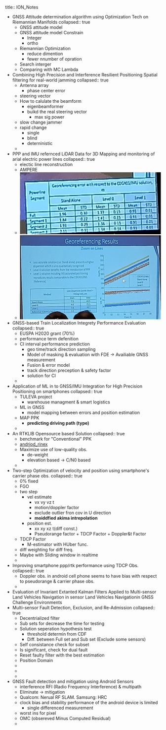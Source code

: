 title:: ION_Notes

- GNSS Attitude determination algorithm using Optimization Tech on Riemannian Manifolds
  collapsed:: true
	- GNSS attitude model
	- GNSS attitude model Constrain
		- Integer
		- ortho
	- Riemannian Optimization
		- reduce dimention
		- fewer nnumber of opration
	- Search interger
	- Comparing with MC Lambda
- Combining High Precision and Interference Resilient Positioning Spatial filtering for real-world jamming
  collapsed:: true
	- Antenna array
		- phase center error
	- steering vector
	- How to calulate the beamform
		- eigenbeamformer
		- buikd the real steering vector
			- max sig power
	- slow change jammer
	- rapid change
		- single
		- blind
		- deterninistic
	-
- PPP and IMU refernced LiDAR Data for 3D Mapping and monitoring of arial electric power lines
  collapsed:: true
	- electic line reconstruction
	- AMPERE
	- ![image.png](../assets/image_1663782162325_0.png)
	- ![image.png](../assets/image_1663782192975_0.png)
- GNSS-based Train Localization Integrety Performance Evaluation
  collapsed:: true
	- EUSPA H2020 grant (70%)
	- performance term defenition
	- CI interval performance prediction
		- geo time/track direction sampling
		- Model of masking & evaluation with FDE -> Availiable GNSS measurement
		- Fusion & error model
		- track direction preception & safety factor
		- solution for CI
	-
- Application of ML in to GNSS/IMU Integration for High Precision Positioning on smartphones
  collapsed:: true
	- TULEVA project
		- warehouse managment & smart logistics
	- ML in GNSS
		- model mapping between errors and position estimation
	- MAP PPK
		- **predicting driving path (type)**
	-
- An RTKLIB Opensource based Solution
  collapsed:: true
	- benchmark for "Conventional" PPK
	- [andriod_rinex](https://github.com/rokubun/android_rinex/tree/8ea7ab7ab807745b21cf452955d3589b6d0c8b71)
	- Maximize use of low-quality obs.
		- de-weight
		- elevation based -> C/N0 based
	-
- Two-step Optimization of velocity and position using smartphone's carrier phase obs.
  collapsed:: true
	- 0% fixed
	- FGO
	- two step
		- vel estimate
			- vx vy vz t
			- motion/doppler factor
			- exclude outlier fron cov in U direction
			- **moiddfied akima intrepolation**
		- position est.
			- xx xy xz t(diff const.)
			- Pseudorange factor + TDCP Factor + Doppler&t Factor
	- TDCP Factor
		- M-estimator with HUber func.
	- diff weighting for diff freq.
	- Maybe with Sliding window in realtime
	-
- Improving smartphone ppp/rtk performance using TDCP Obs.
  collapsed:: true
	- Doppler obs. in android cell phone seems to have bias with respect to pseudorange & carrier phase obs.
	-
- Evaluation of Invariant Extanted Kalman Filters Applied to Multi-sensor Land Vehicles Navigation in sensor Land Vehicles Navigationin GNSS Challenge Environments
- Multi-sensor Fault Detection, Exclusion, and Re-Admission
  collapsed:: true
	- Decentrialized filter
	- Sub sets for decrease the time for testing
	- Solution seperation hypothesis test
		- threshold determin from CDF
		- Diff. between Full set and Sub set (Exclude some sensors)
	- Self consistance check for subset
	- Is significant, check for dual fault
	- Reset faulty filter with the best estimation
	- Position Domain
	-
	-
	-
- GNSS Fault detection and mitigation using Android Sensors
	- interference RFI (Radio Frequency Interference) & multipath
	- Eliminate -> mitigation
	- Qualcom: Nerual RF SLAM. Samsung: HRC
	- clock bias and stability performance of the android device is limited
		- single differenced measurement
	- worst ins for pixel
	- OMC (obsereved Minus Computed Residual)
	-